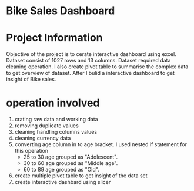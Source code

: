 # Bike Sales Dashboard 

# Project Information
  Objective of the project is to cerate interactive dashboard using excel. Dataset consist of 1027 rows and 13 columns. Dataset required data cleaning operation.
  I also create pivot table to summarise the complex data to get overview of dataset. After I bulid a interactive dashboard to get insight of Bike sales.
  
 # operation involved 
 1. crating raw data and working data 
 2. removing duplicate values 
 3. cleaning handling columns values 
 4. cleaning currency data
 5. converting age column in to age bracket. I used nested if statement for this operation
    - 25 to 30 age grouped as "Adolescent".
    - 30 to 60 age grouped as "Middle age".
    - 60 to 89 age grouped as "Old".
6. create multiple pivot table to get insight of the data set 
7. create interactive dashbard using slicer 
    
